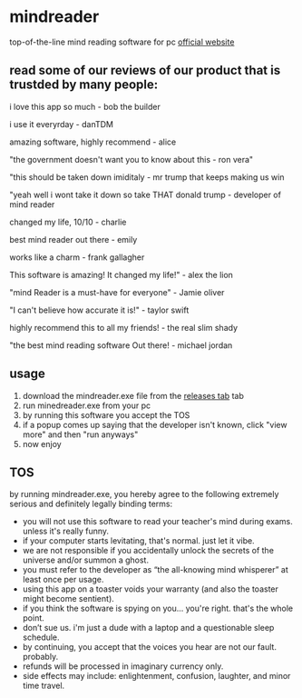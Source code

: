 # mindreader
top-of-the-line mind reading software for pc [official website](https://rossi.nz/mine/mindreader)

## read some of our reviews of our product that is trustded by many people:
i love this app so much - bob the builder

i use it everyrday - danTDM

amazing software, highly recommend - alice

"the government doesn't want you to know about this - ron vera"

"this should be taken down imiditaly - mr trump that keeps making us win

"yeah well i wont take it down so take THAT donald trump - developer of mind reader

changed my life, 10/10 - charlie

best mind reader out there - emily

works like a charm - frank gallagher

This software is amazing! It changed my life!" - alex the lion

"mind Reader is a must-have for everyone" - Jamie oliver

"I can't believe how accurate it is!" - taylor swift

highly recommend this to all my friends! - the real slim shady

"the best mind reading software Out there! - michael jordan

## usage
1. download the mindreader.exe file from the [releases tab](https://github.com/Antoinenz/mindreader/releases)
 tab
2. run minedreader.exe from your pc
3. by running this software you accept the TOS
4. if a popup comes up saying that the developer isn't known, click "view more" and then "run anyways"
5. now enjoy

## TOS

by running mindreader.exe, you hereby agree to the following extremely serious and definitely legally binding terms:

- you will not use this software to read your teacher's mind during exams. unless it's really funny.
- if your computer starts levitating, that's normal. just let it vibe.
- we are not responsible if you accidentally unlock the secrets of the universe and/or summon a ghost.
- you must refer to the developer as “the all-knowing mind whisperer” at least once per usage.
- using this app on a toaster voids your warranty (and also the toaster might become sentient).
- if you think the software is spying on you... you're right. that's the whole point.
- don’t sue us. i'm just a dude with a laptop and a questionable  sleep schedule.
- by continuing, you accept that the voices you hear are not our fault. probably.
- refunds will be processed in imaginary currency only.
- side effects may include: enlightenment, confusion, laughter, and minor time travel.
